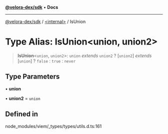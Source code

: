 [**@velora-dex/sdk**](../../README.md) • **Docs**

***

[@velora-dex/sdk](../../globals.md) / [\<internal\>](../README.md) / IsUnion

# Type Alias: IsUnion\<union, union2\>

> **IsUnion**\<`union`, `union2`\>: `union` *extends* `union2` ? [`union2`] *extends* [`union`] ? `false` : `true` : `never`

## Type Parameters

• **union**

• **union2** = `union`

## Defined in

node\_modules/viem/\_types/types/utils.d.ts:161
